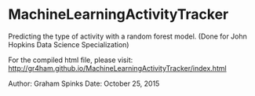 # MachineLearningActivityTracker
Predicting the type of activity with a random forest model. (Done for John Hopkins Data Science Specialization)

For the compiled html file, please visit:
 http://gr4ham.github.io/MachineLearningActivityTracker/index.html
 
 Author: Graham Spinks
 Date: October 25, 2015
